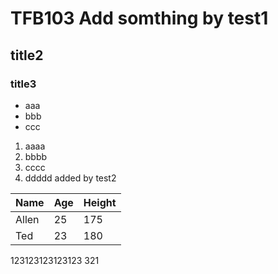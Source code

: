 # TFB103 Add somthing by test1
## title2
### title3
- aaa
- bbb
- ccc
1. aaaa
2. bbbb
3. cccc
4. ddddd added by test2

Name|Age|Height
----|---|----
Allen|25|175
Ted|23|180
123123123123123
321
